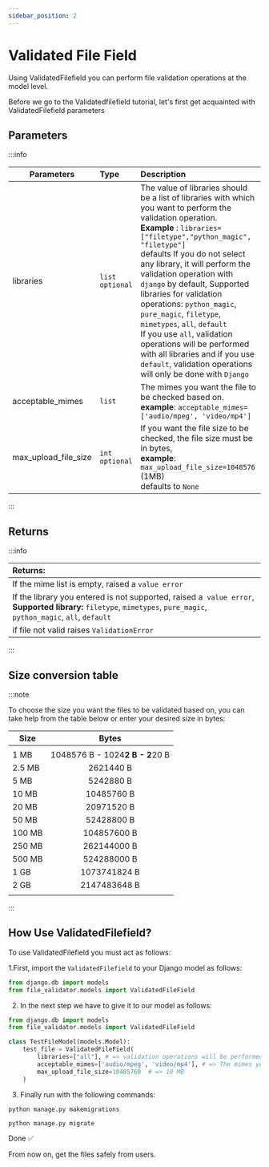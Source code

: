 ```yaml
---
sidebar_position: 2
---
```


# Validated File Field
Using ValidatedFilefield you can perform file validation operations at the model level.


Before we go to the Validatedfilefield tutorial, let's first get acquainted with ValidatedFilefield parameters

## Parameters
:::info


| Parameters           | Type                        | Description                                                                                                                                                                                                                                                                                                                                                                                                                                                                                                                                                                                             |
|----------------------|:----------------------------|:--------------------------------------------------------------------------------------------------------------------------------------------------------------------------------------------------------------------------------------------------------------------------------------------------------------------------------------------------------------------------------------------------------------------------------------------------------------------------------------------------------------------------------------------------------------------------------------------------------|
| libraries            | `list`  `optional`         | The value of libraries should be a list of libraries with which you want to perform the validation operation. <br/> **Example** :     `libraries=["filetype","python_magic", "filetype"]` <br/> defaults If you do not select any library, it will perform the validation operation with `django` by default, Supported libraries for validation operations: `python_magic`, `pure_magic`, `filetype`, `mimetypes`, `all`, `default` <br/> If you use `all`, validation operations will be performed with all libraries and if you use `default`, validation operations will only be done with `Django` |
| acceptable_mimes     | `list`                      | The mimes you want the file to be checked based on. <br/> **example**: `acceptable_mimes=['audio/mpeg', 'video/mp4']`                                                                                                                                                                                                                                                                                                                                                                                                                                                                                   |
| max_upload_file_size | `int`    `optional`         | If you want the file size to be checked, the file size must be in bytes, <br/> **example**: `max_upload_file_size=1048576`  (1MB) <br/> defaults to `None`                                                                                                                                                                                                                                                                                                                                                                                                                                              |

:::

## Returns

:::info

| Returns:                                                                                                                                                                  |
|:--------------------------------------------------------------------------------------------------------------------------------------------------------------------------|
| If the mime list is empty, raised a `value error`                                                                                                                         |
| If the library you entered is not supported, raised a` value error`, <br/> **Supported library:** `filetype`, `mimetypes`, `pure_magic`, `python_magic`, `all`, `default` |
| if file not valid raises `ValidationError`                                                                                                                                |

:::

## Size conversion table

:::note

To choose the size you want the files to be validated based
on, you can take help from the table below or enter your
desired size in bytes:


| Size   |              Bytes              |
|--------|:-------------------------------:|
|        |                                 |
| 1 MB   | 1048576 B - 1024**2 B - 2**20 B |
| 2.5 MB |            2621440 B            |
| 5 MB   |            5242880 B            |
| 10 MB  |           10485760 B            |
| 20 MB  |           20971520 B            |
| 50 MB  |           52428800 B            |
| 100 MB |           104857600 B           |
| 250 MB |           262144000 B           |
| 500 MB |           524288000 B           |
| 1 GB   |          1073741824 B           |
| 2 GB   |          2147483648 B           |
|        |                                 |




:::


## How Use ValidatedFilefield?


To use ValidatedFilefield you must act as follows:

1.First, import the `ValidatedFilefield` to your Django model as follows:

```python
from django.db import models
from file_validator.models import ValidatedFileField
```
2. In the next step we have to give it to our model as follows:

```python
from django.db import models
from file_validator.models import ValidatedFileField

class TestFileModel(models.Model):
    test_file = ValidatedFileField(
        libraries=["all"], # => validation operations will be performed with all libraries
        acceptable_mimes=['audio/mpeg', 'video/mp4'], # => The mimes you want the file to be checked based on.
        max_upload_file_size=10485760  # => 10 MB
    )
```

3. Finally run with the following commands:

```
python manage.py makemigrations
```
```
python manage.py migrate
```

Done ✅

From now on, get the files safely from users.
